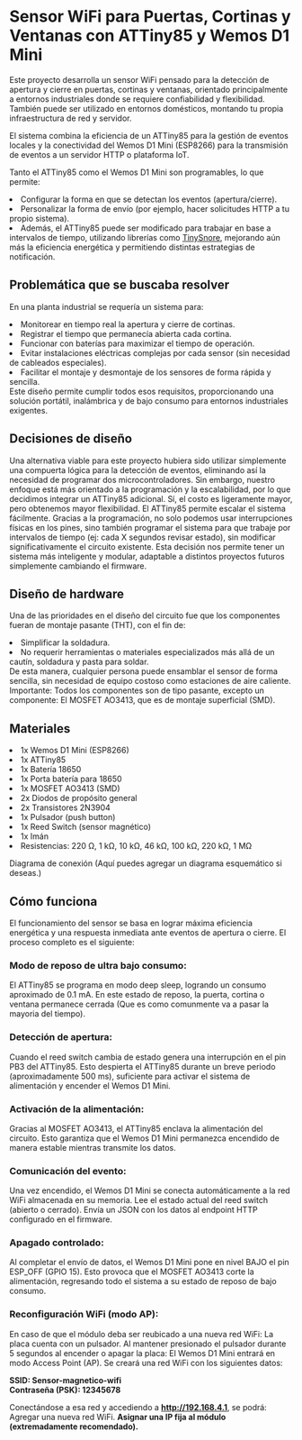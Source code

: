 # Sensor WiFi para Puertas, Cortinas y Ventanas con ATTiny85 y Wemos D1 Mini

Este proyecto desarrolla un sensor WiFi pensado para la detección de apertura y cierre en puertas, cortinas y ventanas, orientado principalmente a entornos industriales donde se requiere confiabilidad y flexibilidad.
También puede ser utilizado en entornos domésticos, montando tu propia infraestructura de red y servidor.

El sistema combina la eficiencia de un ATTiny85 para la gestión de eventos locales y la conectividad del Wemos D1 Mini (ESP8266) para la transmisión de eventos a un servidor HTTP o plataforma IoT.

Tanto el ATTiny85 como el Wemos D1 Mini son programables, lo que permite:
<li>Configurar la forma en que se detectan los eventos (apertura/cierre).</li>
<li>Personalizar la forma de envío (por ejemplo, hacer solicitudes HTTP a tu propio sistema).</li>
<li>Además, el ATTiny85 puede ser modificado para trabajar en base a intervalos de tiempo, utilizando librerías como <a href="https://github.com/connornishijima/TinySnore">TinySnore</a>, mejorando aún más la eficiencia energética y permitiendo distintas estrategias de notificación.</li>

## Problemática que se buscaba resolver
En una planta industrial se requería un sistema para:
<li>Monitorear en tiempo real la apertura y cierre de cortinas.</li>
<li>Registrar el tiempo que permanecía abierta cada cortina.</li>
<li>Funcionar con baterías para maximizar el tiempo de operación.</li>
<li>Evitar instalaciones eléctricas complejas por cada sensor (sin necesidad de cableados especiales).</li>
<li>Facilitar el montaje y desmontaje de los sensores de forma rápida y sencilla.</li>
Este diseño permite cumplir todos esos requisitos, proporcionando una solución portátil, inalámbrica y de bajo consumo para entornos industriales exigentes.

## Decisiones de diseño
Una alternativa viable para este proyecto hubiera sido utilizar simplemente una compuerta lógica para la detección de eventos, eliminando así la necesidad de programar dos microcontroladores.
Sin embargo, nuestro enfoque está más orientado a la programación y la escalabilidad, por lo que decidimos integrar un ATTiny85 adicional. Sí, el costo es ligeramente mayor, pero obtenemos mayor flexibilidad.
El ATTiny85 permite escalar el sistema fácilmente.
Gracias a la programación, no solo podemos usar interrupciones físicas en los pines, sino también programar el sistema para que trabaje por intervalos de tiempo (ej: cada X segundos revisar estado), sin modificar significativamente el circuito existente.
Esta decisión nos permite tener un sistema más inteligente y modular, adaptable a distintos proyectos futuros simplemente cambiando el firmware.

## Diseño de hardware
Una de las prioridades en el diseño del circuito fue que los componentes fueran de montaje pasante (THT), con el fin de:
<li>Simplificar la soldadura.</li>
<li>No requerir herramientas o materiales especializados más allá de un cautín, soldadura y pasta para soldar.</li>
De esta manera, cualquier persona puede ensamblar el sensor de forma sencilla, sin necesidad de equipo costoso como estaciones de aire caliente.
Importante:
Todos los componentes son de tipo pasante, excepto un componente:
El MOSFET AO3413, que es de montaje superficial (SMD).

## Materiales
<li>1x Wemos D1 Mini (ESP8266)</li>
<li>1x ATTiny85</li>
<li>1x Batería 18650</li>
<li>1x Porta batería para 18650</li>
<li>1x MOSFET AO3413 (SMD)</li>
<li>2x Diodos de propósito general</li>
<li>2x Transistores 2N3904</li>
<li>1x Pulsador (push button)</li>
<li>1x Reed Switch (sensor magnético)</li>
<li>1x Imán</li>
<li>Resistencias: 220 Ω, 1 kΩ, 10 kΩ, 46 kΩ, 100 kΩ, 220 kΩ, 1 MΩ</li>

Diagrama de conexión
(Aquí puedes agregar un diagrama esquemático si deseas.)

## Cómo funciona
El funcionamiento del sensor se basa en lograr máxima eficiencia energética y una respuesta inmediata ante eventos de apertura o cierre. El proceso completo es el siguiente:

### Modo de reposo de ultra bajo consumo:
El ATTiny85 se programa en modo deep sleep, logrando un consumo aproximado de 0.1 mA.
En este estado de reposo, la puerta, cortina o ventana permanece cerrada (Que es como comunmente va a pasar la mayoria del tiempo).

### Detección de apertura:
Cuando el reed switch cambia de estado genera una interrupción en el pin PB3 del ATTiny85.
Esto despierta el ATTiny85 durante un breve periodo (aproximadamente 500 ms), suficiente para activar el sistema de alimentación y encender el Wemos D1 Mini.

### Activación de la alimentación:
Gracias al MOSFET AO3413, el ATTiny85 enclava la alimentación del circuito.
Esto garantiza que el Wemos D1 Mini permanezca encendido de manera estable mientras transmite los datos.

### Comunicación del evento:
Una vez encendido, el Wemos D1 Mini se conecta automáticamente a la red WiFi almacenada en su memoria.
Lee el estado actual del reed switch (abierto o cerrado).
Envía un JSON con los datos al endpoint HTTP configurado en el firmware.

### Apagado controlado:
Al completar el envío de datos, el Wemos D1 Mini pone en nivel BAJO el pin ESP_OFF (GPIO 15).
Esto provoca que el MOSFET AO3413 corte la alimentación, regresando todo el sistema a su estado de reposo de bajo consumo.

### Reconfiguración WiFi (modo AP):
En caso de que el módulo deba ser reubicado a una nueva red WiFi:
La placa cuenta con un pulsador.
Al mantener presionado el pulsador durante 5 segundos al encender o apagar la placa:
El Wemos D1 Mini entrará en modo Access Point (AP).
Se creará una red WiFi con los siguientes datos:

**SSID: Sensor-magnetico-wifi**<br>
**Contraseña (PSK): 12345678**

Conectándose a esa red y accediendo a **http://192.168.4.1**, se podrá:
Agregar una nueva red WiFi.
**Asignar una IP fija al módulo (extremadamente recomendado).**
